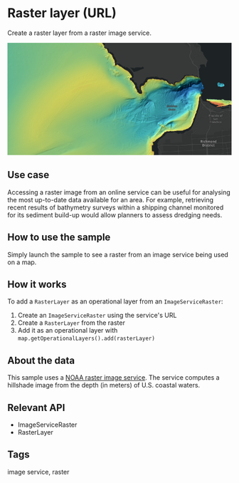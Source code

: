 # Raster layer (URL)

Create a raster layer from a raster image service.

![Image of raster layer URL](RasterLayerURL.png)

## Use case

Accessing a raster image from an online service can be useful for analysing the most up-to-date data available for an area. For example, retrieving recent results of bathymetry surveys within a shipping channel monitored for its sediment build-up would allow planners to assess dredging needs.

## How to use the sample

Simply launch the sample to see a raster from an image service being used on a map.

## How it works

To add a `RasterLayer` as an operational layer from an `ImageServiceRaster`:

1. Create an `ImageServiceRaster` using the service's URL
2. Create a `RasterLayer` from the raster
3. Add it as an operational layer with `map.getOperationalLayers().add(rasterLayer)`

## About the data

This sample uses a [NOAA raster image service](https://gis.ngdc.noaa.gov/arcgis/rest/services/bag_hillshades_subsets/ImageServer). The service computes a hillshade image from the depth (in meters) of U.S. coastal waters.

## Relevant API

* ImageServiceRaster
* RasterLayer

## Tags

image service, raster